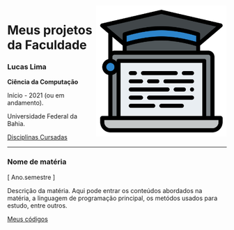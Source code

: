 <img src="/images/Computer_science.svg" width="300" align="right">

# Meus projetos da Faculdade

### Lucas Lima 

**Ciência da Computação**

Início - 2021  (ou em andamento).

Universidade Federal da Bahia.

[Disciplinas Cursadas](https://github.com/seu-user/seu-repositorio/DISCIPLINAS.md)

---

### Nome de matéria
[ Ano.semestre ]

Descrição da matéria. Aqui pode entrar os conteúdos abordados na matéria, a linguagem de programação principal, os metódos usados para estudo, entre outros.

[Meus códigos](https://github.com/link-para-o-diretorio-da-materia)
